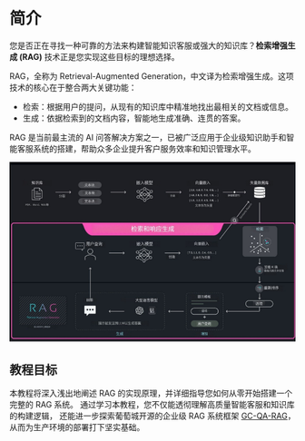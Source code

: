 # 简介

您是否正在寻找一种可靠的方法来构建智能知识客服或强大的知识库？**检索增强生成 (RAG)** 技术正是您实现这些目标的理想选择。

RAG，全称为 Retrieval-Augmented Generation，中文译为检索增强生成。这项技术的核心在于整合两大关键功能：

- 检索：根据用户的提问，从现有的知识库中精准地找出最相关的文档或信息。
- 生成：依据检索到的文档内容，智能地生成准确、连贯的答案。

RAG 是当前最主流的 AI 问答解决方案之一，已被广泛应用于企业级知识助手和智能客服系统的搭建，帮助众多企业提升客户服务效率和知识管理水平。

![RAG 架构图](../images/rag-arch.png)

## 教程目标

本教程将深入浅出地阐述 RAG 的实现原理，并详细指导您如何从零开始搭建一个完整的 RAG 系统。
通过学习本教程，您不仅能透彻理解高质量智能客服和知识库的构建逻辑，
还能进一步探索葡萄城开源的企业级 RAG 系统框架 [GC-QA-RAG](https://github.com/GrapeCity-AI/gc-qa-rag)，
从而为生产环境的部署打下坚实基础。